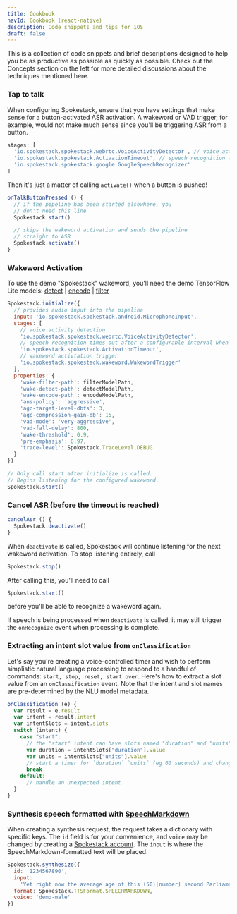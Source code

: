 ```yaml
---
title: Cookbook
navId: Cookbook (react-native)
description: Code snippets and tips for iOS
draft: false
---
```


This is a collection of code snippets and brief descriptions designed to help you be as productive as possible as quickly as possible. Check out the Concepts section on the left for more detailed discussions about the techniques mentioned here.

### Tap to talk

When configuring Spokestack, ensure that you have settings that make sense for a button-activated ASR activation. A wakeword or VAD trigger, for example, would not make much sense since you'll be triggering ASR from a button.

```javascript
stages: [
  'io.spokestack.spokestack.webrtc.VoiceActivityDetector', // voice activity detection
  'io.spokestack.spokestack.ActivationTimeout', // speech recognition times out after a configurable interval when voice is no longer detected
  'io.spokestack.spokestack.google.GoogleSpeechRecognizer'
]
```

Then it's just a matter of calling `activate()` when a button is pushed!

```javascript
onTalkButtonPressed () {
  // if the pipeline has been started elsewhere, you
  // don't need this line
  Spokestack.start()

  // skips the wakeword activation and sends the pipeline
  // straight to ASR
  Spokestack.activate()
}
```

### Wakeword Activation

To use the demo "Spokestack" wakeword, you'll need the demo TensorFlow Lite models: [detect](https://d3dmqd7cy685il.cloudfront.net/model/wake/spokestack/detect.lite) | [encode](https://d3dmqd7cy685il.cloudfront.net/model/wake/spokestack/encode.lite) | [filter](https://d3dmqd7cy685il.cloudfront.net/model/wake/spokestack/filter.lite)

```javascript
Spokestack.initialize({
  // provides audio input into the pipeline
  input: 'io.spokestack.spokestack.android.MicrophoneInput',
  stages: [
    // voice activity detection
    'io.spokestack.spokestack.webrtc.VoiceActivityDetector',
    // speech recognition times out after a configurable interval when voice is no longer detected
    'io.spokestack.spokestack.ActivationTimeout',
    // wakeword activtation trigger
    'io.spokestack.spokestack.wakeword.WakewordTrigger'
  ],
  properties: {
    'wake-filter-path': filterModelPath,
    'wake-detect-path': detectModelPath,
    'wake-encode-path': encodeModelPath,
    'ans-policy': 'aggressive',
    'agc-target-level-dbfs': 3,
    'agc-compression-gain-db': 15,
    'vad-mode': 'very-aggressive',
    'vad-fall-delay': 800,
    'wake-threshold': 0.9,
    'pre-emphasis': 0.97,
    'trace-level': Spokestack.TraceLevel.DEBUG
  }
})

// Only call start after initialize is called.
// Begins listening for the configured wakeword.
Spokestack.start()
```

### Cancel ASR (before the timeout is reached)

```javascript
cancelAsr () {
  Spokestack.deactivate()
}
```

When `deactivate` is called, Spokestack will continue listening for the next wakeword activation. To stop listening entirely, call

```javascript
Spokestack.stop()
```

After calling this, you'll need to call

```javascript
Spokestack.start()
```

before you'll be able to recognize a wakeword again.

If speech is being processed when `deactivate` is called, it may still trigger the `onRecognize` event when processing is complete.

### Extracting an intent slot value from `onClassification`

Let's say you're creating a voice-controlled timer and wish to perform simplistic natural language processing to respond to a handful of commands: `start, stop, reset, start over`. Here's how to extract a slot value from an `onClassification` event. Note that the intent and slot names are pre-determined by the NLU model metadata.

```javascript
onClassification (e) {
  var result = e.result
  var intent = result.intent
  var intentSlots = intent.slots
  switch (intent) {
    case "start":
      // the "start" intent can have slots named "duration" and "units"
      var duration = intentSlots["duration"].value
      var units = intentSlots["units"].value
      // start a timer for `duration` `units` (eg 60 seconds) and change the UI accordingly
      break
    default:
      // handle an unexpected intent
  }
}
```

### Synthesis speech formatted with [SpeechMarkdown](https://www.speechmarkdown.org/)

When creating a synthesis request, the request takes a dictionary with specific keys. The `id` field is for your convenience, and `voice` may be changed by creating a [Spokestack account](https://spokestack.io/account). The `input` is where the SpeechMarkdown-formatted text will be placed.

```javascript
Spokestack.synthesize({
  id: '1234567890',
  input:
    'Yet right now the average age of this (50)[number] second Parliament is (49)[number] years old, [1s] OK.',
  format: Spokestack.TTSFormat.SPEECHMARKDOWN,
  voice: 'demo-male'
})
```
